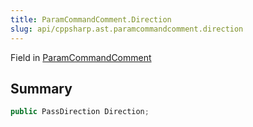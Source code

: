 ```yaml
---
title: ParamCommandComment.Direction
slug: api/cppsharp.ast.paramcommandcomment.direction
---
```

Field in [ParamCommandComment](/api/cppsharp/ast/paramcommandcomment)

## Summary



```csharp
public PassDirection Direction;
```

